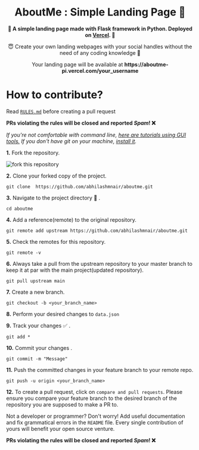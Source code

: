 <h1 align="center"> AboutMe : Simple Landing Page 🌴 </h1>
<p align = "center"><b>🎉 A simple landing page made with Flask framework in Python. Deployed on <a href="https://aboutme-pi.vercel.com">Vercel</a>. 🎉</b></p>

<p align = "center">😇 Create your own landing webpages with your social handles without the need of any coding knowledge 💖 <p>
<p align = "center">Your landing page will be available at <b>https://aboutme-pi.vercel.com/your_username</b><p>

# <b>How to contribute?</b>
Read [`RULES.md`](https://github.com/abhilashmnair/aboutme/blob/main/RULES.md) before creating a pull request

**PRs violating the rules will be closed and reported *Spam*! :x:**
<br>

_If you're not comfortable with command line, [here are tutorials using GUI tools.](https://docs.github.com/en/desktop/installing-and-configuring-github-desktop/overview/getting-started-with-github-desktop)_
_If you don't have git on your machine, [install it](https://help.github.com/articles/set-up-git/)._

**1.**  Fork the repository.

<img align="center" src="https://firstcontributions.github.io/assets/Readme/fork.png" alt="fork this repository" />

**2.**  Clone your forked copy of the project.

```
git clone  https://github.com/abhilashmnair/aboutme.git
```

**3.** Navigate to the project directory :file_folder: .

```
cd aboutme
```

**4.** Add a reference(remote) to the original repository.

```
git remote add upstream https://github.com/abhilashmnair/aboutme.git
```

**5.** Check the remotes for this repository.
```
git remote -v
```

**6.** Always take a pull from the upstream repository to your master branch to keep it at par with the main project(updated repository).

```
git pull upstream main
```

**7.** Create a new branch.

```
git checkout -b <your_branch_name>
```

**8.** Perform your desired changes to `data.json`


**9.** Track your changes ✅ .

```
git add *
```

**10.** Commit your changes .

```
git commit -m "Message"
```

**11.** Push the committed changes in your feature branch to your remote repo.
```
git push -u origin <your_branch_name>
```

**12.** To create a pull request, click on `compare and pull requests`. Please ensure you compare your feature branch to the desired branch of the repository you are supposed to make a PR to.

Not a developer or programmer? Don't worry! Add useful documentation and fix grammatical errors in the `README` file. Every single contribution of yours will benefit your open source venture.<br>

**PRs violating the rules will be closed and reported *Spam*! :x:**

<br>  